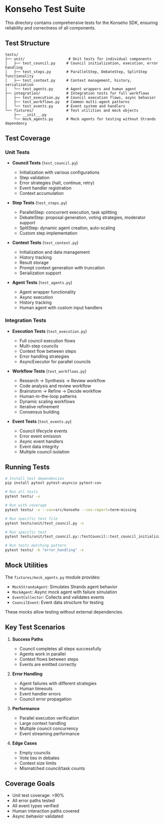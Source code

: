 # Konseho Test Suite

This directory contains comprehensive tests for the Konseho SDK, ensuring reliability and correctness of all components.

## Test Structure

```
tests/
├── unit/                    # Unit tests for individual components
│   ├── test_council.py     # Council initialization, execution, error handling
│   ├── test_steps.py       # ParallelStep, DebateStep, SplitStep functionality
│   ├── test_context.py     # Context management, history, serialization
│   └── test_agents.py      # Agent wrappers and human agent
├── integration/            # Integration tests for full workflows
│   ├── test_execution.py   # Council execution flows, async behavior
│   ├── test_workflows.py   # Common multi-agent patterns
│   └── test_events.py      # Event system and handlers
└── fixtures/               # Test utilities and mock objects
    ├── __init__.py
    └── mock_agents.py      # Mock agents for testing without Strands dependency
```

## Test Coverage

### Unit Tests

- **Council Tests** (`test_council.py`)
  - Initialization with various configurations
  - Step validation
  - Error strategies (halt, continue, retry)
  - Event handler registration
  - Context accumulation

- **Step Tests** (`test_steps.py`)
  - ParallelStep: concurrent execution, task splitting
  - DebateStep: proposal generation, voting strategies, moderator support
  - SplitStep: dynamic agent creation, auto-scaling
  - Custom step implementation

- **Context Tests** (`test_context.py`)
  - Initialization and data management
  - History tracking
  - Result storage
  - Prompt context generation with truncation
  - Serialization support

- **Agent Tests** (`test_agents.py`)
  - Agent wrapper functionality
  - Async execution
  - History tracking
  - Human agent with custom input handlers

### Integration Tests

- **Execution Tests** (`test_execution.py`)
  - Full council execution flows
  - Multi-step councils
  - Context flow between steps
  - Error handling strategies
  - AsyncExecutor for parallel councils

- **Workflow Tests** (`test_workflows.py`)
  - Research → Synthesis → Review workflow
  - Code analysis and review workflow
  - Brainstorm → Refine → Decide workflow
  - Human-in-the-loop patterns
  - Dynamic scaling workflows
  - Iterative refinement
  - Consensus building

- **Event Tests** (`test_events.py`)
  - Council lifecycle events
  - Error event emission
  - Async event handlers
  - Event data integrity
  - Multiple council isolation

## Running Tests

```bash
# Install test dependencies
pip install pytest pytest-asyncio pytest-cov

# Run all tests
pytest tests/ -v

# Run with coverage
pytest tests/ -v --cov=src/konseho --cov-report=term-missing

# Run specific test file
pytest tests/unit/test_council.py -v

# Run specific test
pytest tests/unit/test_council.py::TestCouncil::test_council_initialization -v

# Run tests matching pattern
pytest tests/ -k "error_handling" -v
```

## Mock Utilities

The `fixtures/mock_agents.py` module provides:

- `MockStrandsAgent`: Simulates Strands agent behavior
- `MockAgent`: Async mock agent with failure simulation
- `EventCollector`: Collects and validates events
- `CouncilEvent`: Event data structure for testing

These mocks allow testing without external dependencies.

## Key Test Scenarios

1. **Success Paths**
   - Council completes all steps successfully
   - Agents work in parallel
   - Context flows between steps
   - Events are emitted correctly

2. **Error Handling**
   - Agent failures with different strategies
   - Human timeouts
   - Event handler errors
   - Council error propagation

3. **Performance**
   - Parallel execution verification
   - Large context handling
   - Multiple council concurrency
   - Event streaming performance

4. **Edge Cases**
   - Empty councils
   - Vote ties in debates
   - Context size limits
   - Mismatched council/task counts

## Coverage Goals

- Unit test coverage: >90%
- All error paths tested
- All event types verified
- Human interaction paths covered
- Async behavior validated